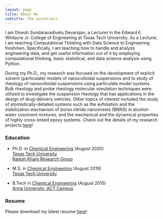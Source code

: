 ```yaml
---
layout: page
title: About Me
subtitle: The essentials
---
```


I am Dinesh Sundaravadivelu Devarajan, a Lecturer in the Edward E. Whitacre Jr. College of Engineering at Texas Tech University. As a Lecturer, I am teaching Computational Thinking with Data Science to Engineering freshmen. Specifically, I am teaching how to handle and analyze engineering data, and get useful information out of it by employing computational thinking, basic statistical, and data science analysis using Python.   

During my Ph.D., my research was focused on the development of explicit solvent (particulate) models of nanocolloidal suspensions and to study of rheology of nanocolloidal suspensions using particulate model systems. Bulk rheology and probe rheology molecular simulation techniques were utilized to investigate the suspension rheology that has applications in the design of drug-delivery vehicles. Other topics of interest included the study of atomistically-detailed systems such as the exfoliation and the stabilization mechanism of boron nitride nanosheets (BNNS) in alcohol-water cosolvent mixtures, and the mechanical and the dynamical properties of highly cross-linked epoxy systems. Check out the details of my research projects [here](/myresearch.md)!

### Education

* Ph.D. in [Chemical Engineering](https://www.depts.ttu.edu/che/) (August 2020)    
  [Texas Tech University](https://www.ttu.edu/)  
  [Rajesh Khare Research Group](http://www.depts.ttu.edu/che/research/kharegroup/index.php)

* M.S. in [Chemical Engineering](https://www.depts.ttu.edu/che/) (August 2019)  
  [Texas Tech University](https://www.ttu.edu/) 

* B.Tech in [Chemical Engineering](http://chemactech.edu.in/) (August 2015)  
  [Anna University, ACT Campus](https://www.annauniv.edu/act/index.html)

### Resume

Please download my latest resume [here](DineshSDevarajan_Resume.pdf)!
